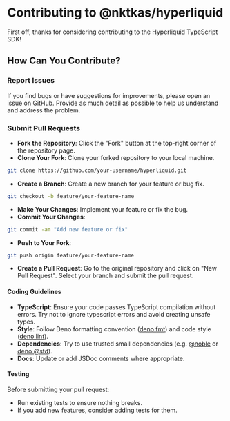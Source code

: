 # Contributing to @nktkas/hyperliquid

First off, thanks for considering contributing to the Hyperliquid TypeScript SDK!

## How Can You Contribute?

### Report Issues

If you find bugs or have suggestions for improvements, please open an issue on GitHub. Provide as much detail as
possible to help us understand and address the problem.

### Submit Pull Requests

- **Fork the Repository**: Click the "Fork" button at the top-right corner of the repository page.
- **Clone Your Fork**: Clone your forked repository to your local machine.

```bash
git clone https://github.com/your-username/hyperliquid.git
```

- **Create a Branch**: Create a new branch for your feature or bug fix.

```bash
git checkout -b feature/your-feature-name
```

- **Make Your Changes**: Implement your feature or fix the bug.
- **Commit Your Changes**:

```bash
git commit -am "Add new feature or fix"
```

- **Push to Your Fork**:

```bash
git push origin feature/your-feature-name
```

- **Create a Pull Request**: Go to the original repository and click on "New Pull Request". Select your branch and
  submit the pull request.

#### Coding Guidelines

- **TypeScript**: Ensure your code passes TypeScript compilation without errors. Try not to ignore typescript errors and
  avoid creating unsafe types.
- **Style**: Follow Deno formatting convention ([deno fmt](https://docs.deno.com/runtime/reference/cli/fmt/)) and code
  style ([deno lint](https://docs.deno.com/runtime/reference/cli/lint/)).
- **Dependencies**: Try to use trusted small dependencies (e.g. [@noble](https://github.com/paulmillr/noble-hashes) or
  [deno @std](https://github.com/denoland/std)).
- **Docs**: Update or add JSDoc comments where appropriate.

#### Testing

Before submitting your pull request:

- Run existing tests to ensure nothing breaks.
- If you add new features, consider adding tests for them.

